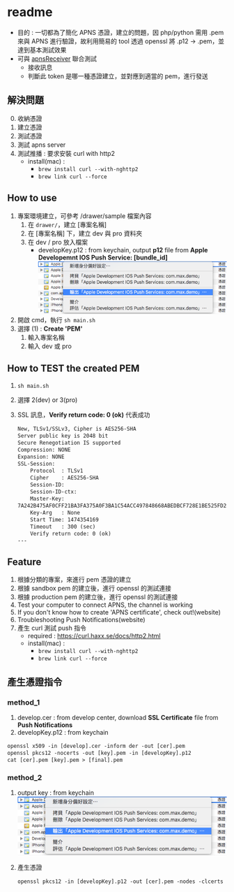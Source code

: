 # readme

- 目的 : 一切都為了簡化 APNS 憑證，建立的問題，因 php/python 需用 .pem 來與 APNS 進行驗證，故利用簡易的 tool 透過 openssl 將 .p12 -> .pem，並達到基本測試效果
- 可與 [apnsReceiver](https://github.com/jhaoheng/apnsReceiver) 聯合測試
	- 接收訊息
	- 判斷此 token 是哪一種憑證建立，並對應到適當的 pem，進行發送

## 解決問題

0. 收納憑證
1. 建立憑證
2. 測試憑證
3. 測試 apns server
4. 測試推播 : 要求安裝 curl with http2 
	- install(mac) : 
		- `brew install curl --with-nghttp2` 
		- `brew link curl --force`

## How to use

1. 專案環境建立，可參考 /drawer/sample 檔案內容
	1. 在 `drawer/`，建立 [專案名稱]
	2. 在 [專案名稱] 下，建立 dev 與 pro 資料夾
	3. 在 dev / pro 放入檔案
		- developKey.p12 : from keychain, output **p12** file from **Apple Developemnt IOS Push Service: [bundle_id]** ![img](assets/img2.png)
2. 開啟 cmd，執行 `sh main.sh`
3. 選擇 (1) : **Create 'PEM'**
	1. 輸入專案名稱
	2. 輸入 dev 或 pro

## How to TEST the created PEM

1. `sh main.sh`
2. 選擇 2(dev) or 3(pro)
3. SSL 訊息，**Verify return code: 0 (ok)** 代表成功

	```
	New, TLSv1/SSLv3, Cipher is AES256-SHA
	Server public key is 2048 bit
	Secure Renegotiation IS supported
	Compression: NONE
	Expansion: NONE
	SSL-Session:
	    Protocol  : TLSv1
	    Cipher    : AES256-SHA
	    Session-ID: 
	    Session-ID-ctx: 
	    Master-Key: 7A242B475AF0CFF21BA3FA375A0F3BA1C54ACC497848668ABEDBCF728E1BE525FD27FB6AA11DA82918AC7D83206588F0
	    Key-Arg   : None
	    Start Time: 1474354169
	    Timeout   : 300 (sec)
	    Verify return code: 0 (ok)
	---
	```

## Feature

1. 根據分類的專案，來進行 pem 憑證的建立
2. 根據 sandbox pem 的建立後，進行 openssl 的測試連接
3. 根據 production pem 的建立後，進行 openssl 的測試連接
4. Test your computer to connect APNS, the channel is working
5. If you don't know how to create 'APNS certificate', check out!(website)
6. Troubleshooting Push Notifications(website)
7. 產生 curl 測試 push 指令
	- required : https://curl.haxx.se/docs/http2.html
	- install(mac) : 
		- `brew install curl --with-nghttp2` 
		- `brew link curl --force`


## 產生憑證指令

### method_1


1. develop.cer : from develop center, download **SSL Certificate** file from **Push Notifications**
2. developKey.p12 : from keychain

```
openssl x509 -in [develop].cer -inform der -out [cer].pem
openssl pkcs12 -nocerts -out [key].pem -in [developKey].p12
cat [cer].pem [key].pem > [final].pem
```


### method_2

1. output key : from keychain
	![img](assets/img2.png)

2. 產生憑證

	```
	openssl pkcs12 -in [developKey].p12 -out [cer].pem -nodes -clcerts
	```